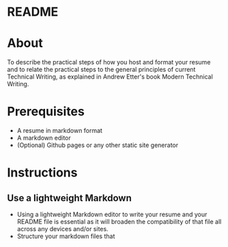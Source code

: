 # README
# About
To describe the practical steps of how you host and format your resume and to relate the practical steps to the general principles of current Technical Writing, as explained in Andrew Etter's book Modern Technical Writing.

# Prerequisites
- A resume in markdown format
- A markdown editor
- (Optional) Github pages or any other static site generator

# Instructions
## Use a lightweight Markdown
- Using a lightweight Markdown editor to write your resume and your README file is essential as it will broaden the compatibility of that file all across any devices and/or sites.
- Structure your markdown files that 
<!--stackedit_data:
eyJoaXN0b3J5IjpbLTEyNDUyMzI1NjcsLTMyOTM0NTU2OSwtMT
E2OTAyMzgwMSwxNTM3NzMxOTM5LDE4MjA2NjM2MjYsLTIwODg3
NDY2MTJdfQ==
-->